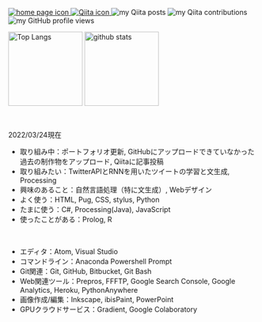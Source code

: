 <p>
  <a href="https://probabilityhill.github.io/okadanao.github.io/" target="_blank" rel="noopener">
    <img alt="home page icon" src="https://img.shields.io/badge/-HP-red?style=flat&amp;logo=homeassistant&amp;logoColor=white">
  </a>  
  <a href="http://qiita.com/probabilityhill" target="_blank" rel="noopener">
    <img alt="Qiita icon" src="https://img.shields.io/badge/-Qiita-55C500?style=flat&amp;logo=qiita&amp;logoColor=white">
  </a>
  <img alt="my Qiita posts" src="https://qiita-badge.apiapi.app/s/probabilityhill/posts.svg" />
  <img alt="my Qiita contributions" src="https://qiita-badge.apiapi.app/s/probabilityhill/contributions.svg" />
  <img alt="my GitHub profile views" src="https://komarev.com/ghpvc/?username=probabilityhill&color=yellow" />
</p>

<p>
  <img alt="Top Langs" height="150" src="https://github-readme-stats.vercel.app/api/top-langs/?username=probabilityhill&layout=compact&hide_title=true&hide_border=true&langs_count=10&theme=dracula" />
  <img alt="github stats" height="150" src="https://github-readme-stats.vercel.app/api?username=probabilityhill&count_private=true&show_icons=true&hide_border=true&hide_title=true&include_all_commits=true&theme=dracula" />
</p>

<br>

<!-- - 🧬💊🩸🍂🗿🕯️🥑🍋🧀🥩🍚🍣🍰🫖🔰🎴 -->
2022/03/24現在
- 取り組み中：ポートフォリオ更新, GitHubにアップロードできていなかった過去の制作物をアップロード, Qiitaに記事投稿  
- 取り組みたい：TwitterAPIとRNNを用いたツイートの学習と文生成, Processing
- 興味のあること：自然言語処理（特に文生成）, Webデザイン
- よく使う：HTML, Pug, CSS, stylus, Python  
- たまに使う：C#, Processing(Java), JavaScript
- 使ったことがある：Prolog, R
<br>

- エディタ：Atom, Visual Studio
- コマンドライン：Anaconda Powershell Prompt
- Git関連：Git, GitHub, Bitbucket, Git Bash
- Web関連ツール：Prepros, FFFTP, Google Search Console, Google Analytics, Heroku, PythonAnywhere
- 画像作成/編集：Inkscape, ibisPaint, PowerPoint
- GPUクラウドサービス：Gradient, Google Colaboratory


